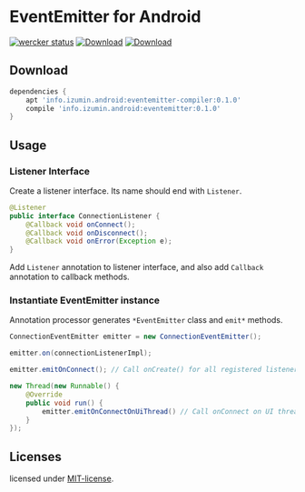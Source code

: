 # EventEmitter for Android
[![wercker status](https://app.wercker.com/status/21e3fb7f70933503c9a9faadba53eeff/s/master "wercker status")](https://app.wercker.com/project/bykey/21e3fb7f70933503c9a9faadba53eeff)
[![Download](https://api.bintray.com/packages/izumin5210/maven/eventemitter/images/download.svg)](https://bintray.com/izumin5210/maven/eventemitter/_latestVersion)
[![Download](https://api.bintray.com/packages/izumin5210/maven/eventemitter-compiler/images/download.svg)](https://bintray.com/izumin5210/maven/eventemitter-compiler/_latestVersion)

## Download

```groovy
dependencies {
    apt 'info.izumin.android:eventemitter-compiler:0.1.0'
    compile 'info.izumin.android:eventemitter:0.1.0'
}
```

## Usage
### Listener Interface
Create a listener interface. Its name should end with `Listener`.

```java
@Listener
public interface ConnectionListener {
    @Callback void onConnect();
    @Callback void onDisconnect();
    @Callback void onError(Exception e);
}
```

Add `Listener` annotation to listener interface, and also add `Callback` annotation to callback methods.

### Instantiate EventEmitter instance

Annotation processor generates `*EventEmitter` class and `emit*` methods.

```java
ConnectionEventEmitter emitter = new ConnectionEventEmitter();

emitter.on(connectionListenerImpl);

emitter.emitOnConnect(); // Call onCreate() for all registered listeners

new Thread(new Runnable() {
    @Override
    public void run() {
        emitter.emitOnConnectOnUiThread() // Call onConnect on UI thread
    }
});
```

## Licenses
licensed under [MIT-license](https://izumin.mit-license.org/2015).